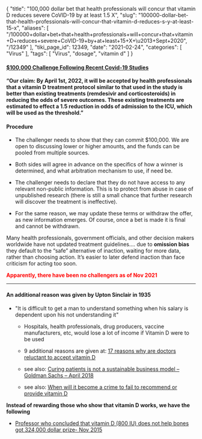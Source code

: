 {
    "title": "100,000 dollar bet that health professionals will concur that vitamin D reduces severe CoVID-19 by at least 1.5 X",
    "slug": "100000-dollar-bet-that-health-professionals-will-concur-that-vitamin-d-reduces-s-y-at-least-15-x",
    "aliases": [
        "/100000+dollar+bet+that+health+professionals+will+concur+that+vitamin+D+reduces+severe+CoVID-19+by+at+least+15+X+\u2013+Sept+2020",
        "/12349"
    ],
    "tiki_page_id": 12349,
    "date": "2021-02-24",
    "categories": [
        "Virus"
    ],
    "tags": [
        "Virus",
        "dosage",
        "vitamin d"
    ]
}


#### [$100,000 Challenge Following Recent Covid-19 Studies](https://blog.rootclaim.com/treating-covid-19-with-vitamin-d-100000-challenge/)

 **“Our claim:  By April 1st, 2022, it will be accepted by health professionals that a vitamin D treatment protocol similar to that used in the study is better than existing treatments (remdesivir and corticosteroids) in reducing the odds of severe outcomes. These existing treatments are estimated to effect a 1.5 reduction in odds of admission to the ICU, which will be used as the threshold.”** 

#### Procedure

* The challenger needs to show that they can commit $100,000. We are open to discussing lower or higher amounts, and the funds can be pooled from multiple sources.

* Both sides will agree in advance on the specifics of how a winner is determined, and what arbitration mechanism to use, if need be. 

* The challenger needs to declare that they do not have access to any relevant non-public information. This is to protect from abuse in case of unpublished research (there is still a small chance that further research will discover the treatment is ineffective).

* For the same reason, we may update these terms or withdraw the offer, as new information emerges. Of course, once a bet is made it is final and cannot be withdrawn.

Many health professionals, government officials, and other decision makers worldwide have not updated treatment guidelines.... due to   **omission bias**  they default to the “safe” alternative of inaction, waiting for more data, rather than choosing action. It’s easier to later defend inaction than face criticism for acting too soon. 

 **<span style="color:#F00;">Apparently, there have been no challengers as of Nov 2021</span>** 

---

#### An additional reason was given by Upton Sinclair in 1935

* "It is difficult to get a man to understand something when his salary is dependent upon his not understanding it"

   * Hospitals, health professionals, drug producers, vaccine manufacturers, etc, would lose a lot of income if Vitamin D were to be used

   * 9 additional reasons are given at: [17 reasons why are doctors reluctant to accept vitamin D](/posts/17-reasons-why-are-doctors-reluctant-to-accept-vitamin-d)

   * see also: [Curing patients is not a sustainable business model – Goldman Sachs – April 2018](/posts/curing-patients-is-not-a-sustainable-business-model-goldman-sachs)

   * see also: [When will it become a crime to fail to recommend or provide vitamin D](/posts/when-will-it-become-a-crime-to-fail-to-recommend-or-provide-vitamin-d)

 **Instead of rewarding those who show that vitamin D works, we have the following** 

* [Professor who concluded that vitamin D (800 IU) does not help bones got 324,000 dollar prize- Nov 2015](/posts/professor-who-concluded-that-vitamin-d-800-iu-does-not-help-bones-got-324000-dollar-prize)